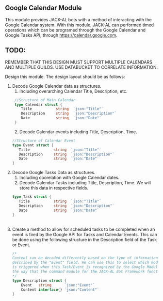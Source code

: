 Google Calendar Module
-
This module provides JACK-AL bots with a method of interacting with the Google Calendar system. With this module, JACK-AL can performed timed operations which can be programed through the Google Calendar and Google Tasks API, through https://calendar.google.com.

TODO:
-
REMEMBER THAT THIS DESIGN MUST SUPPORT MULTIPLE CALENDARS AND MULTIPLE GUILDS. USE DATABUCKET TO CORRELATE INFORMATION.

Design this module. The design layout should be as follows:
1) Decode Google Calendar data as structures.
    1) Including overarching Calendar Title, Description, etc.
   ```go
    //Structure of Main Calendar
    type Calendar struct {
       Title           string  `json:"Title"`
       Description     string  `json:"Description"`
       Date            string  `json:"Date"`
    }
    ```
    2) Decode Calendar events including Title, Description, Time.
    ```go
    //Structure of Calendar Event
    type Event struct {
       Title           string  `json:"Title"`
       Description     string  `json:"Description"`
       Date            string  `json:"Date"`
    }
    ```
2) Decode Google Tasks Data as structures.
    1) Including coorelation with Google Calendar dates.
    2) Decode Calendar Tasks including Title, Description, Time. We will store this data in respective fields.
    ```go
    type Task struct {
       Title           string  `json:"Title"`
       Description     string  `json:"Description"`
       Date            string  `json:"Date"`
    }
    ```
    <br>
3) Create a method to allow for scheduled tasks to be completed when an event is fired by the Google API for 
Tasks and Calendar Events. This can be done using the following structure in the Description field of the Task or Event.
    ```go
    /*
    Content can be decoded differently based on the type of information 
    described by the "Event" field. We can use this to select which module/function
    is triggered when this Task/Event is recognized by the Google Module similar to 
    the way that the command module for the JACK-AL Bot Framework functions.
    */
    type Description struct {
        Event   string      `json:"Event"`
        Content interface{} `json:"Content"`
    }
    ```